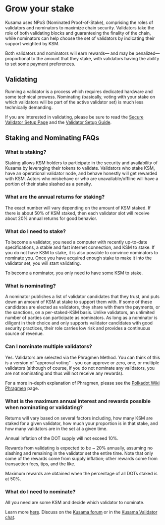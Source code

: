 # Grow your stake

Kusama uses NPoS (Nominated Proof-of-Stake), comprising the roles of validators and nominators to maximize chain security. Validators take the role of both validating blocks and guaranteeing the finality of the chain, while nominators can help choose the set of validators by indicating their support weighted by KSM.

Both validators and nominators will earn rewards— and may be penalized—proportional to the amount that they stake, with validators having the ability to set some payment preferences.

## Validating

Running a validator is a process which requires dedicated hardware and some technical prowess.  Nominating (basically, voting with your stake on which validators will be part of the active validator set) is much less technically demanding.

If you are interested in validating, please be sure to read the [Secure Validator Setup Page](./secure-validator-setup.md) and the [Validator Setup Guide](./validate.md).

## Staking and Nominating FAQs

### What is staking?
Staking allows KSM holders to participate in the security and availability of Kusama by leveraging their tokens to validate. Validators who stake KSM, have an operational validator node, and behave honestly will get rewarded with KSM. Actors who misbehave or who are unavailable/offline will have a portion of their stake slashed as a penalty.

### What are the annual returns for staking?
The exact number will vary depending on the amount of KSM staked. If there is about 50% of KSM staked, then each validator slot will receive about 20% annual returns for good behavior.

### What do I need to stake?
To become a validator, you need a computer with recently up-to-date specifications, a stable and fast internet connection, and KSM to stake. If you do not have KSM to stake, it is also possible to convince nominators to nominate you. Once you have acquired enough stake to make it into the validator set, you will start validating.

To become a nominator, you only need to have some KSM to stake.

### What is nominating?
A nominator publishes a list of validator candidates that they trust, and puts down an amount of KSM at stake to support them with. If some of these candidates are elected as validators, they share with them the payments, or the sanctions, on a per-staked-KSM basis. Unlike validators, an unlimited number of parties can participate as nominators. As long as a nominator is diligent in their choice and only supports validator candidates with good security practices, their role carries low risk and provides a continuous source of revenue.

### Can I nominate multiple validators?

Yes.  Validators are selected via the Phragmen Method.  You can think of this is a version of "approval voting" - you can approve or zero, one, or multiple validators (although of course, if you do not nominate any validators, you are not nominating and thus will not receive any rewards).

For a more in-depth explanation of Phragmen, please see the [Polkadot Wiki Phragmen](https://wiki.polkadot.network/en/latest/polkadot/learn/phragmen/) page.

### What is the maximum annual interest and rewards possible when nominating or validating?
Returns will vary based on several factors including, how many KSM are staked for a given validator, how much your proportion is in that stake, and how many validators are in the set at a given time.

Annual inflation of the DOT supply will not exceed 10%.

Rewards from validating is expected to be ~ 20% annually, assuming no slashing and remaining in the validator set the entire time.  Note that only some of the rewards come from supply inflation; other rewards come from transaction fees, tips, and the like.

Maximum rewards are obtained when the percentage of all DOTs staked is at 50%.

### What do I need to nominate?
All you need are some KSM and decide which validator to nominate.

Learn more [here](https://medium.com/web3foundation/how-nominated-proof-of-stake-will-work-in-polkadot-377d70c6bd43).
Discuss on the [Kusama forum](https://forum.kusama.network/) or in the [Kusama Validator chat](https://riot.im/app/#/room/#KusamaValidatorLounge:polkadot.builders).
